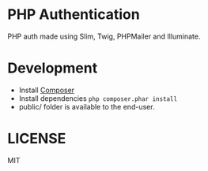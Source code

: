 # PHP Authentication

PHP auth made using Slim, Twig, PHPMailer and Illuminate.

# Development

- Install [Composer](https://getcomposer.org/download/)
- Install dependencies `php composer.phar install`
- public/ folder is available to the end-user.

# LICENSE

MIT
